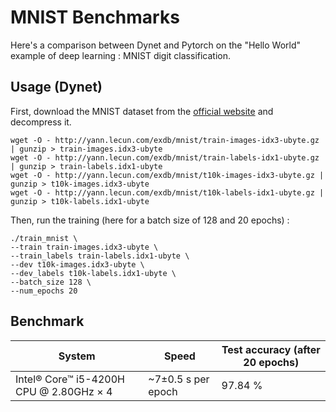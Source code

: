 # MNIST Benchmarks

Here's a comparison between Dynet and Pytorch on the "Hello World" example of deep learning : MNIST digit classification.

## Usage (Dynet)

First, download the MNIST dataset from the [official website](http://yann.lecun.com/exdb/mnist/) and decompress it.

    wget -O - http://yann.lecun.com/exdb/mnist/train-images-idx3-ubyte.gz | gunzip > train-images.idx3-ubyte
    wget -O - http://yann.lecun.com/exdb/mnist/train-labels-idx1-ubyte.gz | gunzip > train-labels.idx1-ubyte
    wget -O - http://yann.lecun.com/exdb/mnist/t10k-images-idx3-ubyte.gz | gunzip > t10k-images.idx3-ubyte
    wget -O - http://yann.lecun.com/exdb/mnist/t10k-labels-idx1-ubyte.gz | gunzip > t10k-labels.idx1-ubyte

Then, run the training (here for a batch size of 128 and 20 epochs) :

    ./train_mnist \
    --train train-images.idx3-ubyte \
    --train_labels train-labels.idx1-ubyte \
    --dev t10k-images.idx3-ubyte \
    --dev_labels t10k-labels.idx1-ubyte \
    --batch_size 128 \
    --num_epochs 20

## Benchmark

System | Speed | Test accuracy (after 20 epochs)
------------ | ------------- | -------------
Intel® Core™ i5-4200H CPU @ 2.80GHz × 4 | ~7±0.5 s per epoch| 97.84 %

